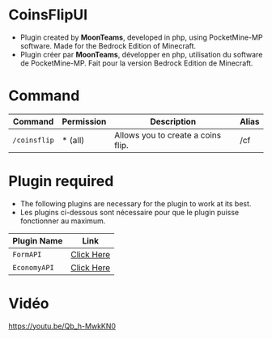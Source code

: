 # CoinsFlipUI

- Plugin created by **MoonTeams**, developed in php, using PocketMine-MP software. Made for the Bedrock Edition of Minecraft.
- Plugin créer par **MoonTeams**, développer en php, utilisation du software de PocketMine-MP. Fait pour la version Bedrock Edition de Minecraft.
# Command

| Command        | Permission | Description                        | Alias |
|--------------|------------|------------------------------------|-------|
| `/coinsflip` | * (all)          | Allows you to create a coins flip. | /cf   |
# Plugin required 

- The following plugins are necessary for the plugin to work at its best.
- Les plugins ci-dessous sont nécessaire pour que le plugin puisse fonctionner au maximum.

| Plugin Name  | Link                                                       |
|--------------|------------------------------------------------------------|
| `FormAPI`    | [Click Here](https://github.com/jojoe77777/FormAPI/tree/master) |
| `EconomyAPI` | [Click Here](https://poggit.pmmp.io/p/EconomyAPI/5.7.2)         |
# Vidéo

https://youtu.be/Qb_h-MwkKN0
